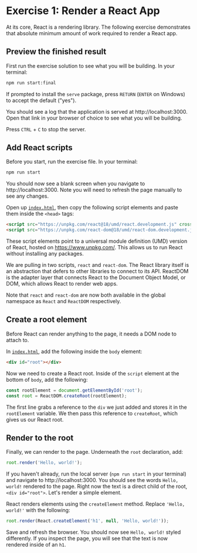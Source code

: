 # Exercise 1: Render a React App

At its core, React is a rendering library. The following exercise demonstrates that absolute minimum amount of work required to render a React app.

## Preview the finished result

First run the exercise solution to see what you will be building. In your terminal:

```bash
npm run start:final
```

If prompted to install the `serve` package, press `RETURN` (`ENTER` on Windows) to accept the default ("yes").

You should see a log that the application is served at  http://localhost:3000. Open that link in your browser of choice to see what you will be building.

Press `CTRL` + `C` to stop the server.

## Add React scripts

Before you start, run the exercise file. In your terminal:

```bash
npm run start 
```

You should now see a blank screen when you navigate to http://localhost:3000. Note you will need to refresh the page manually to see any changes.

Open up [`index.html`](./index.html), then copy the following script elements and paste them inside the `<head>` tags:

```html
<script src="https://unpkg.com/react@18/umd/react.development.js" crossorigin></script>
<script src="https://unpkg.com/react-dom@18/umd/react-dom.development.js" crossorigin></script>
```

These script elements point to a universal module definition (UMD) version of React, hosted on https://www.unpkg.com/. This allows us to run React without installing any packages.

We are pulling in two scripts, `react` and `react-dom`. The React library itself is an abstraction that defers to other libraries to connect to its API. ReactDOM is the adapter layer that connects React to the Document Object Model, or DOM, which allows React to render web apps.

Note that `react` and `react-dom` are now both available in the global namespace as `React` and `ReactDOM` respectively.

## Create a root element

Before React can render anything to the page, it needs a DOM node to attach to.

In [`index.html`](./index.html), add the following inside the `body` element:

```html
<div id="root"></div>
```

Now we need to create a React root. Inside of the `script` element at the bottom of `body`, add the following:

```js
const rootElement = document.getElementById('root');
const root = ReactDOM.createRoot(rootElement);
```

The first line grabs a reference to the `div` we just added and stores it in the `rootElement` variable. We then pass this reference to `createRoot`, which gives us our React root.

## Render to the root

Finally, we can render to the page. Underneath the `root` declaration, add:

```js
root.render('Hello, world!');
```

If you haven't already, run the local server (`npm run start` in your terminal) and navigate to http://localhost:3000. You should see the words `Hello, world!` rendered to the page. Right now the text is a direct child of the root, `<div id="root">`. Let's render a simple element.

React renders elements using the `createElement` method. Replace `'Hello, world!'` with the following:

```js
root.render(React.createElement('h1', null, 'Hello, world!'));
```

Save and refresh the browser. You should now see `Hello, world!` styled differently. If you inspect the page, you will see that the text is now rendered inside of an `h1`.